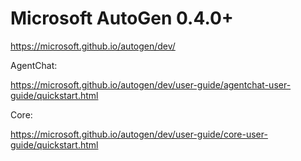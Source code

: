 # Microsoft AutoGen 0.4.0+

https://microsoft.github.io/autogen/dev/

AgentChat:

https://microsoft.github.io/autogen/dev/user-guide/agentchat-user-guide/quickstart.html

Core:

https://microsoft.github.io/autogen/dev/user-guide/core-user-guide/quickstart.html

